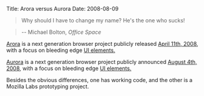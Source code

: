 Title: Arora versus Aurora
Date: 2008-08-09

> Why should I have to change my name? He's the one who sucks!

>-- Michael Bolton, _Office Space_


[Arora][1] is a next generation browser project publicly released [April
11th, 2008][2], with a focus on bleeding edge [UI elements.][3]


[Aurora][4] is a next generation browser project publicly announced [August
4th, 2008][5], with a focus on bleeding edge [UI elements.][6]


 Besides the obvious differences, one has working code, and the other is a
Mozilla Labs prototyping project.

   [1]: http://code.google.com/p/arora/

   [2]: http://github.com/Arora/arora/commit/ecbfdbe31736065658267be5a78325f917a7ccb4

   [3]: http://code.google.com/p/arora/wiki/QtWebKit

   [4]: http://adaptivepath.com/aurora/

   [5]: http://labs.mozilla.com/2008/08/introducing-the-concept-series-call-for-participation/

   [6]: http://www.adaptivepath.com/blog/2008/08/04/aurora-design-themes/

